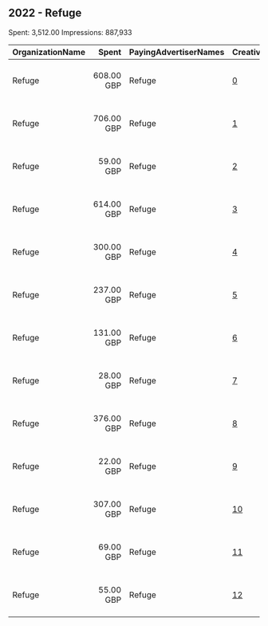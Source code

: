 ## 2022 - Refuge 
Spent: 3,512.00
Impressions: 887,933

|OrganizationName|Spent|PayingAdvertiserNames|CreativeUrls|Impressions|Genders|AgeBrackets|CountryCodes|BillingAddresses|CandidateBallotInformation|
|:---|---:|:---|:---|---:|:---|:---|:---|:---|:---|
|Refuge|608.00 GBP|Refuge|[0](https://www.snap.com/political-ads/asset/64fafe0b44b9f8431c660a1610f4916946aac02aa8cf5ae34509c4a93e8b3980?mediaType=mp4)|162,444|FEMALE|18+|united kingdom|"One America Square, 3rd floor, 17 Crosswall,London,EC3N 2LB,GB"||
|Refuge|706.00 GBP|Refuge|[1](https://www.snap.com/political-ads/asset/64fafe0b44b9f8431c660a1610f4916946aac02aa8cf5ae34509c4a93e8b3980?mediaType=mp4)|100,944||18+|united kingdom|"One America Square, 3rd floor, 17 Crosswall,London,EC3N 2LB,GB"||
|Refuge|59.00 GBP|Refuge|[2](https://www.snap.com/political-ads/asset/ae693226f1bda645efa6594fa0199d3c8e3ef84d284130be4934e518dec64a75?mediaType=mp4)|100,387|FEMALE||united kingdom|"One America Square, 3rd floor, 17 Crosswall,London,EC3N 2LB,GB"||
|Refuge|614.00 GBP|Refuge|[3](https://www.snap.com/political-ads/asset/b5cb56f8f7f2208da4a86079efc2ce05680434c4947709d986c5d8c0d2ceaf23?mediaType=mp4)|84,170|FEMALE|18+|united kingdom|"One America Square, 3rd floor, 17 Crosswall,London,EC3N 2LB,GB"||
|Refuge|300.00 GBP|Refuge|[4](https://www.snap.com/political-ads/asset/1633ce2d5475c971b7cee16c72edb3ac2f3312fc1799dedb179fcf5bddd2bf67?mediaType=mp4)|80,430|FEMALE|18+|united kingdom|"One America Square, 3rd floor, 17 Crosswall,London,EC3N 2LB,GB"||
|Refuge|237.00 GBP|Refuge|[5](https://www.snap.com/political-ads/asset/57d8e53d037b344ad0295a50273a9cb02cf12e34df0e29145c6b3c52efed2510?mediaType=mp4)|76,097||18+|united kingdom|"One America Square, 3rd floor, 17 Crosswall,London,EC3N 2LB,GB"||
|Refuge|131.00 GBP|Refuge|[6](https://www.snap.com/political-ads/asset/b36792729fd89c59a90d2604a5e4dde35d5230a122ba44657dba6dd1e77db0ff?mediaType=mp4)|68,659|FEMALE|18+|united kingdom|"One America Square, 3rd floor, 17 Crosswall,London,EC3N 2LB,GB"||
|Refuge|28.00 GBP|Refuge|[7](https://www.snap.com/political-ads/asset/b36792729fd89c59a90d2604a5e4dde35d5230a122ba44657dba6dd1e77db0ff?mediaType=mp4)|52,584|FEMALE||united kingdom|"One America Square, 3rd floor, 17 Crosswall,London,EC3N 2LB,GB"||
|Refuge|376.00 GBP|Refuge|[8](https://www.snap.com/political-ads/asset/b5cb56f8f7f2208da4a86079efc2ce05680434c4947709d986c5d8c0d2ceaf23?mediaType=mp4)|40,908||18+|united kingdom|"One America Square, 3rd floor, 17 Crosswall,London,EC3N 2LB,GB"||
|Refuge|22.00 GBP|Refuge|[9](https://www.snap.com/political-ads/asset/3394749573cb3aeccdf389a395aa1b78f1d02b71a3d39f2e3c7647a33c5c0260?mediaType=mp4)|40,816|FEMALE||united kingdom|"One America Square, 3rd floor, 17 Crosswall,London,EC3N 2LB,GB"||
|Refuge|307.00 GBP|Refuge|[10](https://www.snap.com/political-ads/asset/177f65f97ff10def794b1041677e25719b1d7b726812479e1d82c34842032d50?mediaType=mp4)|37,934||18+|united kingdom|"One America Square, 3rd floor, 17 Crosswall,London,EC3N 2LB,GB"||
|Refuge|69.00 GBP|Refuge|[11](https://www.snap.com/political-ads/asset/ae693226f1bda645efa6594fa0199d3c8e3ef84d284130be4934e518dec64a75?mediaType=mp4)|33,669|FEMALE|18+|united kingdom|"One America Square, 3rd floor, 17 Crosswall,London,EC3N 2LB,GB"||
|Refuge|55.00 GBP|Refuge|[12](https://www.snap.com/political-ads/asset/177f65f97ff10def794b1041677e25719b1d7b726812479e1d82c34842032d50?mediaType=mp4)|8,891|FEMALE|18+|united kingdom|"One America Square, 3rd floor, 17 Crosswall,London,EC3N 2LB,GB"||
